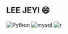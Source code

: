## LEE JEYI 😄


![Python](https://img.shields.io/badge/Python-3776AB.svg?&style=for-the-badge&logo=Python&logoColor=white)
![mysql](https://img.shields.io/badge/mysql-4479A1.svg?&style=for-the-badge&logo=mysql&logoColor=white)
![r](https://img.shields.io/badge/r-276DC3.svg?&style=for-the-badge&logo=r&logoColor=white)
